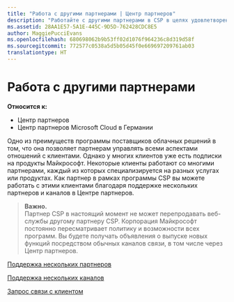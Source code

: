 ```yaml
---
title: "Работа с другими партнерами | Центр партнеров"
description: "Работайте с другими партнерами в CSP в целях удовлетворения потребностей общих клиентов."
ms.assetid: 28AA1E57-5A1E-445C-9D5D-762428CDC8E5
author: MaggiePucciEvans
ms.openlocfilehash: 680698062b9b53ff02d1076f964236c8d319d58f
ms.sourcegitcommit: 772577c0538a5d5b05d45f0e669697209761ab03
translationtype: HT
---
```

# <a name="work-with-other-partners"></a>Работа с другими партнерами

**Относится к:**

-  Центр партнеров
-  Центр партнеров Microsoft Cloud в Германии

Одно из преимуществ программы поставщиков облачных решений в том, что она позволяет партнерам управлять всеми аспектами отношений с клиентами. Однако у многих клиентов уже есть подписки на продукты Майкрософт. Некоторые клиенты работают со многими партнерами, каждый из которых специализируется на разных услугах или продуктах. Как партнер в рамках программы CSP вы можете работать с этими клиентами благодаря поддержке нескольких партнеров и каналов в Центре партнеров.

>**Важно.**<br>
Партнер CSP в настоящий момент не может перепродавать веб-службы другому партнеру CSP. Корпорация Майкрософт постоянно пересматривает политику и возможности всех программ. Вы будете получать объявления о выпуске новых функций посредством обычных каналов связи, в том числе через Центр партнеров. 

[Поддержка нескольких партнеров](multipartner.md)

[Поддержка нескольких каналов](multichannel.md)

[Запрос связи с клиентом](request-a-relationship-with-a-customer.md)

 

 



